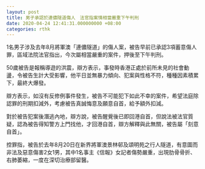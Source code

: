 ```yaml
---
layout: post
title: 男子承認於連儂隧道傷人　法官指案情相當嚴重下午判刑
date: 2020-04-24 12:41:31.000000000 +08:00
categories: rthk
---
```


1名男子涉及去年8月將軍澳「連儂隧道」的傷人案，被告早前已承認3項蓄意傷人罪，區域法院法官指出，今次屬相當嚴重的案件，押後至下午判刑。

50歲被告是報稱導遊的洪震，辯方表示，事發時香港正處於前所未見的社會動盪，令被告生計大受影響，他平日並無暴力傾向、犯案與性格不符，種種因素積累下，最終大爆發。

辯方表示，如沒有反修例事件發生，被告不可能犯下如此不幸的案件，希望法庭除認罪的刑期扣減外，考慮被告真誠悔意及願意自首，給予額外扣減。

對於被告犯案後潛逃內地，辯方說，被告醒覺後已即回港自首，但說法被法官質疑，認為被告得知警方上門找他，才回港自首，辯方解釋與此無關，被告屬「刻意自首」。

控罪指，被告於去年8月20日在新界將軍澳景林邨及頌明苑之行人隧道，有意圖而非法及惡意傷害2女1男，其中1名事主《信報》女記者傷勢嚴重，出現肋骨骨折、右肺萎縮，一度在深切治療部留醫。
